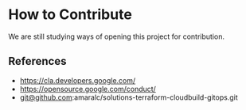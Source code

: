 # How to Contribute

We are still studying ways of opening this project for contribution.

## References

- https://cla.developers.google.com/
- https://opensource.google.com/conduct/
- git@github.com:amaralc/solutions-terraform-cloudbuild-gitops.git
